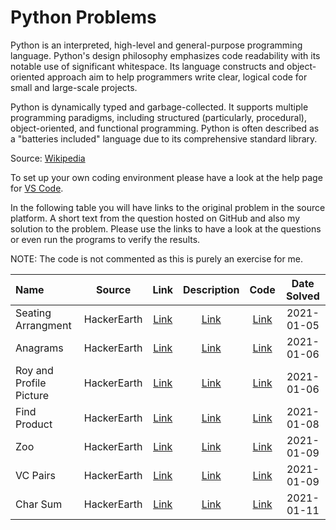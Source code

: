 # Python Problems
Python is an interpreted, high-level and general-purpose programming language. Python's design philosophy emphasizes code readability with its notable use of significant whitespace. Its language constructs and object-oriented approach aim to help programmers write clear, logical code for small and large-scale projects.

Python is dynamically typed and garbage-collected. It supports multiple programming paradigms, including structured (particularly, procedural), object-oriented, and functional programming. Python is often described as a "batteries included" language due to its comprehensive standard library.

Source: [Wikipedia](https://en.wikipedia.org/wiki/Python_(programming_language))

To set up your own coding environment please have a look at the help page for [VS Code](https://code.visualstudio.com/docs/languages/python).

In the following table you will have links to the original problem in the source platform. A short text from the question hosted on GitHub and also my solution to the problem. Please use the links to have a look at the questions or even run the programs to verify the results.

NOTE: The code is not commented as this is purely an exercise for me.

|Name|Source|Link|Description|Code|Date Solved|
|:--|:--:|:--:|:--:|:--:|:--:|
|Seating Arrangment|HackerEarth|[Link](https://www.hackerearth.com/practice/basic-programming/input-output/basics-of-input-output/practice-problems/algorithm/seating-arrangement-1/description/)|[Link](seatingarrangement.md)|[Link](seatingarrangement.py)|2021-01-05|
|Anagrams|HackerEarth|[Link](https://www.hackerearth.com/practice/basic-programming/input-output/basics-of-input-output/practice-problems/algorithm/anagrams-651/description/)|[Link](anagrams.md)|[Link](anagrams.py)|2021-01-06|
|Roy and Profile Picture|HackerEarth|[Link](https://www.hackerearth.com/practice/basic-programming/input-output/basics-of-input-output/practice-problems/algorithm/roy-and-profile-picture/description/)|[Link](royprofile.md)|[Link](royprofile.py)|2021-01-06|
|Find Product|HackerEarth|[Link](https://www.hackerearth.com/practice/basic-programming/input-output/basics-of-input-output/practice-problems/algorithm/find-product/description/)|[Link](findproduct.md)|[Link](findproduct.py)|2021-01-08|
|Zoo|HackerEarth|[Link](https://www.hackerearth.com/practice/basic-programming/input-output/basics-of-input-output/practice-problems/algorithm/is-zoo-f6f309e7/description/)|[Link](zoo.md)|[Link](zoo.py)|2021-01-09|
|VC Pairs|HackerEarth|[Link](https://www.hackerearth.com/practice/basic-programming/input-output/basics-of-input-output/practice-problems/algorithm/vc-pairs/description/)|[Link](vcpairs.md)|[Link](vcpairs.py)|2021-01-09|
|Char Sum|HackerEarth|[Link](https://www.hackerearth.com/practice/basic-programming/input-output/basics-of-input-output/practice-problems/algorithm/char-sum-2d3a6ab5/description/)|[Link](charsum.md)|[Link](charsum.py)|2021-01-11|